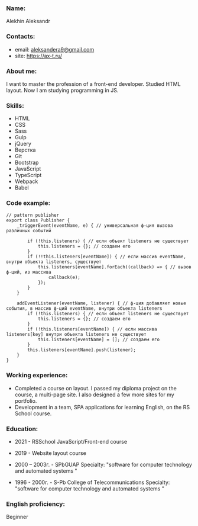 ### Name:
Alekhin Aleksandr

### Contacts:
- email: aleksandera9@gmail.com
- site: https://ax-t.ru/


### About me:
I want to master the profession of a front-end developer. Studied HTML layout. Now I am studying programming in JS.


### Skills:
- HTML
- CSS
- Sass
- Gulp
- jQuery
- Верстка
- Git
- Bootstrap
- JavaScript
- TypeScript
- Webpack
- Babel

### Code example:
```
// pattern publisher
export class Publisher {
	_triggerEvent(eventName, e) { // универсальная ф-ция вызова различных событий

		if (!this.listeners) { // если объект listeners не существует
			this.listeners = {}; // создаем его
		}
		if (!!this.listeners[eventName]) { // если массив eventName, внутри объекта listeners, существует
			this.listeners[eventName].forEach((callback) => { // вызов ф-ций, из массива
				callback(e);
			});
		}
	}

	addEventListener(eventName, listener) { // ф-ция добавляет новые события, в массив ф-ций eventName, внутри объекта listeners
		if (!this.listeners) { // если объект listeners не существует
			this.listeners = {}; // создаем его
		}
		if (!this.listeners[eventName]) { // если массива listeners[key] внутри объекта listeners не существует
			this.listeners[eventName] = [];	// создаем его
		}
		this.listeners[eventName].push(listener);
	}
}
```

### Working experience:
- Completed a course on layout. I passed my diploma project on the course, a multi-page site. I also designed a few more sites for my portfolio.
- Development in a team, SPA applications for learning English, on the RS School course.


### Education:

- 2021 - RSSchool JavaScript/Front-end course

- 2019 - Website layout course

- 2000 – 2003г. - SPbGUAP
Specialty: "software for computer technology
  and automated systems "

- 1996 - 2000г. - S-Pb College of Telecommunications
Specialty: "software for computer technology
  and automated systems "


### English proficiency:
Beginner

